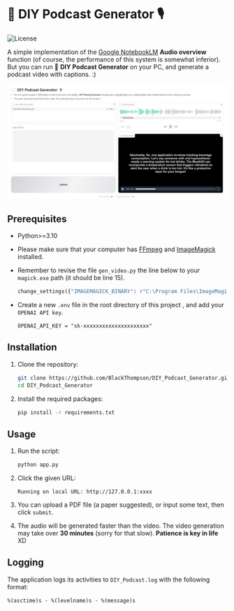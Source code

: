 # 💬 DIY Podcast Generator 🎙️

 ![License](https://img.shields.io/badge/license-Apache2.0-blue)

A simple implementation of the [Google NotebookLM](https://notebooklm.google.com/) **Audio overview** function (of course, the performance of this system is somewhat inferior). But you can run 💬 **DIY Podcast Generator** on your PC, and generate a podcast video with captions. :)

![demo](.\pic\demo.png)

## Prerequisites

- Python>=3.10

- Please make sure that your computer has [FFmpeg](https://ffmpeg.org/) and [ImageMagick](https://imagemagick.org/) installed.

- Remember to revise the file `gen_video.py` the line below to your `magick.exe` path (it should be line 15).

  ```python
  change_settings({"IMAGEMAGICK_BINARY": r"C:\Program Files\ImageMagick\magick.exe"})
  ```

- Create a new `.env` file in the root directory of this project , and add your `OPENAI API key`.

  ```
  OPENAI_API_KEY = "sk-xxxxxxxxxxxxxxxxxxxxx"
  ```

## Installation

1. Clone the repository:

   ```sh
   git clone https://github.com/BlackThompson/DIY_Podcast_Generator.git
   cd DIY_Podcast_Generator
   ```

2. Install the required packages:
   ```sh
   pip install -r requirements.txt
   ```

## Usage

1. Run the script:
   ```sh
   python app.py
   ```

2. Click the given URL: 

   ```shell
   Running on local URL: http://127.0.0.1:xxxx
   ```

3. You can upload a PDF file (a paper suggested), or input some text, then click `submit`.

4. The audio will be generated faster than the video. The video generation may take over **30 minutes** (sorry for that slow). **Patience is key in life** XD

## Logging

The application logs its activities to `DIY_Podcast.log` with the following format:

```
%(asctime)s - %(levelname)s - %(message)s
```
